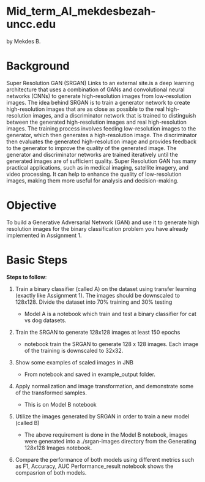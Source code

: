 # Mid_term_AI_mekdesbezah-uncc.edu
by Mekdes B.
# Background
Super Resolution GAN (SRGAN) Links to an external site.is a deep learning architecture that uses a combination of GANs and convolutional neural networks (CNNs) to generate high-resolution images from low-resolution images. The idea behind SRGAN is to train a generator network to create high-resolution images that are as close as possible to the real high-resolution images, and a discriminator network that is trained to distinguish between the generated high-resolution images and real high-resolution images. The training process involves feeding low-resolution images to the generator, which then generates a high-resolution image. The discriminator then evaluates the generated high-resolution image and provides feedback to the generator to improve the quality of the generated image. The generator and discriminator networks are trained iteratively until the generated images are of sufficient quality. Super Resolution GAN has many practical applications, such as in medical imaging, satellite imagery, and video processing. It can help to enhance the quality of low-resolution images, making them more useful for analysis and decision-making.
# Objective
To build a Generative Adversarial Network (GAN) and use it to generate high resolution images for the binary classification problem you have already implemented in Assignment 1.

# Basic Steps
**Steps to follow**: 
1. Train a binary classifier (called A) on the dataset using transfer learning (exactly like Assignment 1). The images should be downscaled to 128x128.
     Divide the dataset into 70% training and 30% testing
   - Model A is a notebook which train and test a binary classifier for cat vs dog datasets.
2. Train the SRGAN to generate 128x128 images at least 150 epochs
    
   - notebook train the SRGAN to generate 128 x 128 images. Each image of the training is downscaled to 32x32.
3. Show some examples of scaled images in JNB
   - From notebook and saved in example_output folder.
4. Apply normalization and image transformation, and demonstrate some of the transformed samples.
   - This is on Model B notebook
5. Utilize the images generated by SRGAN in order to train a new model (called B)
   - The above requirement is done in the Model B notebook, images were generated into a ./srgan-images directory from the Generating 128x128 Images notebook.
6. Compare the performance of both models using different metrics such as F1, Accuracy, AUC
   Performance_result notebook shows the compasrion of both models.
